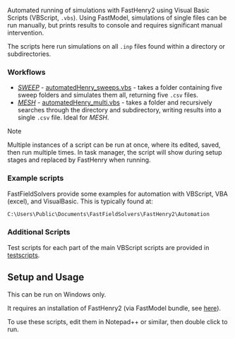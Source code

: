 Automated running of simulations with FastHenry2 using Visual Basic Scripts (VBScript, `.vbs`). Using FastModel, simulations of single files can be run manually, but prints results to console and requires significant manual intervention.

The scripts here run simulations on all `.inp` files found within a directory or subdirectories. 

### Workflows

- *[SWEEP](../workflow-SWEEP.md)* - [automatedHenry_sweeps.vbs](automatedHenry_sweeps.vbs) - takes a folder containing five sweep folders and simulates them all, returning five `.csv` files.
- *[MESH](../workflow-MESH.md)* - [automatedHenry_multi.vbs](automatedHenry_multi.vbs) - takes a folder and recursively searches through the directory and subdirectory, writing results into a single `.csv` file. Ideal for *MESH*.

> [!NOTE]
> Multiple instances of a script can be run at once, where its edited, saved, then run multiple times.
> In task manager, the script will show during setup stages and replaced by FastHenry when running. 

### Example scripts 

FastFieldSolvers provide some examples for automation with VBScript, VBA (excel), and VisualBasic. This is typically found at:

```bash
C:\Users\Public\Documents\FastFieldSolvers\FastHenry2\Automation
```

### Additional Scripts

Test scripts for each part of the main VBScript scripts are provided in [testscripts](testscripts/).

## Setup and Usage

This can be run on Windows only. 

It requires an installation of FastHenry2 (via FastModel bundle, see [here](../README.md#prerequisites)).

To use these scripts, edit them in Notepad++ or similar, then double click to run. 



<!-- 
Visual Basic Script (VBScript) files for automation of:

- running fast henry on all files in a directory (& recursively through subfolders)
- writing output data to csv
  - folder
  - filename
  - Inductance of coil 1 (reader)
  - Inductance of coil 2 (tag)
  - Mutual inductance (M)


Test scripts:

- listFilesInFolder
- recursiveListFilesInFolder
- writeCSV
- regexTest
- fhdriv (automation example from FastHenry2 automation examples) -->


